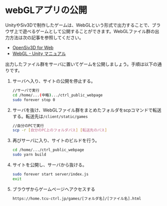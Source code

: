 # webGLアプリの公開

UnityやSiv3Dで制作したゲームは、WebGLという形式で出力することで、ブラウザ上で遊べるゲームとして公開することができます。WebGLファイル群の出力方法は次の記事を参照してください。

- [OpenSiv3D for Web](https://siv3d.kamenokosoft.com)
- [WebGL - Unity マニュアル](https://docs.unity3d.com/ja/2021.2/Manual/webgl.html)

出力したファイル群をサーバに置いてゲームを公開しましょう。手順は以下の通りです。

1. サーバへ入り、サイトの公開を停止する。

    ```bash
    //サーバで実行
    cd /home/...(中略).../ctrl_public_webpage
    sudo forever stop 0
    ```

2. サーバを抜け、WebGLファイル群をまとめたフォルダをscpコマンドで転送する。転送先は`/client/static/games`

    ```bash
    //自分のPCで実行
    scp -r [自分のPC上のフォルダパス] [転送先のパス]
    ```

3. 再びサーバに入り、サイトのビルドを行う。

    ```bash
    cd /home/.../ctrl_public_webpage
    sudo yarn build
    ```

4. サイトを公開し、サーバから抜ける。

    ```bash
    sudo forever start server/index.js
    exit
    ```

5. ブラウザからゲームページへアクセスする

    ```bash
    https://home.tcu-ctrl.jp/games/[フォルダ名]/[ファイル名].html
    ```
